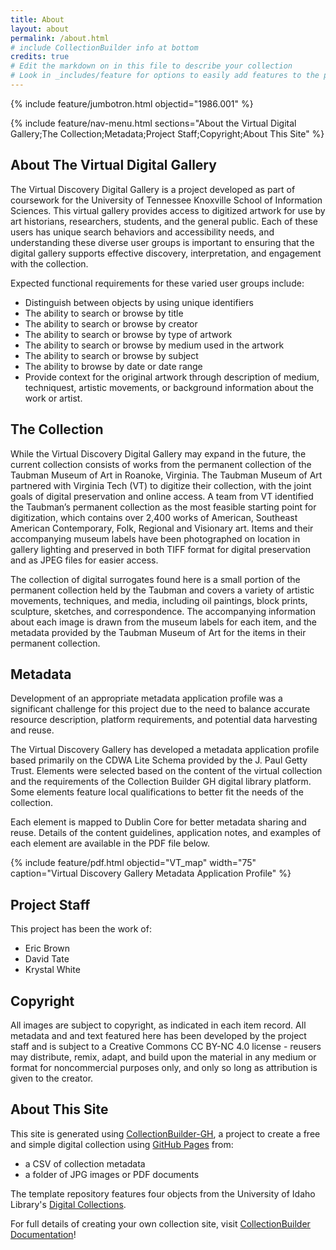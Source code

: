 ```yaml
---
title: About
layout: about
permalink: /about.html
# include CollectionBuilder info at bottom
credits: true
# Edit the markdown on in this file to describe your collection
# Look in _includes/feature for options to easily add features to the page
---
```


{% include feature/jumbotron.html objectid="1986.001" %}

{% include feature/nav-menu.html sections="About the Virtual Digital Gallery;The Collection;Metadata;Project Staff;Copyright;About This Site" %}

## About The Virtual Digital Gallery

The Virtual Discovery Digital Gallery is a project developed as part of coursework for the University of Tennessee Knoxville School of Information Sciences. This virtual gallery provides access to digitized artwork for use by art historians, researchers, students, and the general public. Each of these users has unique search behaviors and accessibility needs, and understanding these diverse user groups is important to ensuring that the digital gallery supports effective discovery, interpretation, and engagement with the collection. 

Expected functional requirements for these varied user groups include:
- Distinguish between objects by using unique identifiers
- The ability to search or browse by title
- The ability to search or browse by creator
- The ability to search or browse by type of artwork
- The ability to search or browse by medium used in the artwork
- The ability to search or browse by subject
- The ability to browse by date or date range
- Provide context for the original artwork through description of medium, techniquest, artistic movements, or background information about the work or artist.

## The Collection

While the Virtual Discovery Digital Gallery may expand in the future, the current collection consists of works from the permanent collection of the Taubman Museum of Art in Roanoke, Virginia. The Taubman Museum of Art partnered with Virginia Tech (VT) to digitize their collection, with the joint goals of digital preservation and online access.  A team from VT identified the Taubman’s permanent collection as the most feasible starting point for digitization, which contains over 2,400 works of American, Southeast American Contemporary, Folk, Regional and Visionary art. Items and their accompanying museum labels have been photographed on location in gallery lighting and preserved in both TIFF format for digital preservation and as JPEG files for easier access. 

The collection of digital surrogates found here is a small portion of the permanent collection held by the Taubman and covers a variety of artistic movements, techniques, and media, including oil paintings, block prints, sculpture, sketches, and correspondence. The accompanying information about each image is drawn from the museum labels for each item, and the metadata provided by the Taubman Museum of Art for the items in their permanent collection.

## Metadata

Development of an appropriate metadata application profile was a significant challenge for this project due to the need to balance accurate resource description, platform requirements, and potential data harvesting and reuse. 

The Virtual Discovery Gallery has developed a metadata application profile based primarily on the CDWA Lite Schema provided by the J. Paul Getty Trust. Elements were selected based on the content of the virtual collection and the requirements of the Collection Builder GH digital library platform. Some elements feature local qualifications to better fit the needs of the collection.

Each element is mapped to Dublin Core for better metadata sharing and reuse. Details of the content guidelines, application notes, and examples of each element are available in the PDF file below. 


{% include feature/pdf.html objectid="VT_map" width="75" caption="Virtual Discovery Gallery Metadata Application Profile" %}

## Project Staff

This project has been the work of:
- Eric Brown
- David Tate
- Krystal White

## Copyright 

All images are subject to copyright, as indicated in each item record. 
All metadata and and text featured here has been developed by the project staff and is subject to a Creative Commons CC BY-NC 4.0 license - reusers may distribute, remix, adapt, and build upon the material in any medium or format for noncommercial purposes only, and only so long as attribution is given to the creator. 

## About This Site

This site is generated using [CollectionBuilder-GH](https://collectionbuilding.github.io/gh/), a project to create a free and simple digital collection using [GitHub Pages](https://pages.github.com/) from: 

- a CSV of collection metadata
- a folder of JPG images or PDF documents

The template repository features four objects from the University of Idaho Library's [Digital Collections](https://www.lib.uidaho.edu/digital). 

For full details of creating your own collection site, visit [CollectionBuilder Documentation](https://collectionbuilder.github.io/cb-docs/)!

